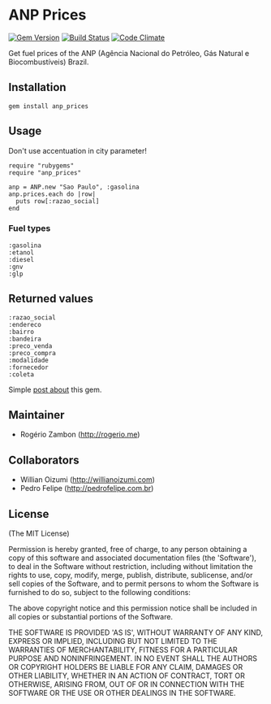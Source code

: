 # ANP Prices

[![Gem Version](https://badge.fury.io/rb/anp_prices.png)](http://badge.fury.io/rb/anp_prices)
[![Build Status](https://travis-ci.org/rogeriozambon/anp_prices.png?branch=master)](https://travis-ci.org/rogeriozambon/anp_prices)
[![Code Climate](https://codeclimate.com/github/rogeriozambon/anp_prices.png)](https://codeclimate.com/github/rogeriozambon/anp_prices)

Get fuel prices of the ANP (Agência Nacional do Petróleo, Gás Natural e Biocombustíveis) Brazil.

## Installation

~~~.ruby
gem install anp_prices
~~~

## Usage

Don't use accentuation in city parameter!

~~~.ruby
require "rubygems"
require "anp_prices"

anp = ANP.new "Sao Paulo", :gasolina
anp.prices.each do |row|
  puts row[:razao_social]
end
~~~

### Fuel types
~~~
:gasolina
:etanol
:diesel
:gnv
:glp
~~~

## Returned values
~~~
:razao_social
:endereco
:bairro
:bandeira
:preco_venda
:preco_compra
:modalidade
:fornecedor
:coleta
~~~

Simple [post about](http://rogerio.me/gem-para-consulta-de-precos-de-combustiveis) this gem.

## Maintainer

* Rogério Zambon (http://rogerio.me)

## Collaborators

* Willian Oizumi (http://willianoizumi.com)
* Pedro Felipe (http://pedrofelipe.com.br)

## License

(The MIT License)

Permission is hereby granted, free of charge, to any person obtaining a copy of this software and associated documentation files (the 'Software'), to deal in the Software without restriction, including without limitation the rights to use, copy, modify, merge, publish, distribute, sublicense, and/or sell copies of the Software, and to permit persons to whom the Software is furnished to do so, subject to the following conditions:

The above copyright notice and this permission notice shall be included in all copies or substantial portions of the Software.

THE SOFTWARE IS PROVIDED 'AS IS', WITHOUT WARRANTY OF ANY KIND, EXPRESS OR IMPLIED, INCLUDING BUT NOT LIMITED TO THE WARRANTIES OF MERCHANTABILITY, FITNESS FOR A PARTICULAR PURPOSE AND NONINFRINGEMENT. IN NO EVENT SHALL THE AUTHORS OR COPYRIGHT HOLDERS BE LIABLE FOR ANY CLAIM, DAMAGES OR OTHER LIABILITY, WHETHER IN AN ACTION OF CONTRACT, TORT OR OTHERWISE, ARISING FROM, OUT OF OR IN CONNECTION WITH THE SOFTWARE OR THE USE OR OTHER DEALINGS IN THE SOFTWARE.
